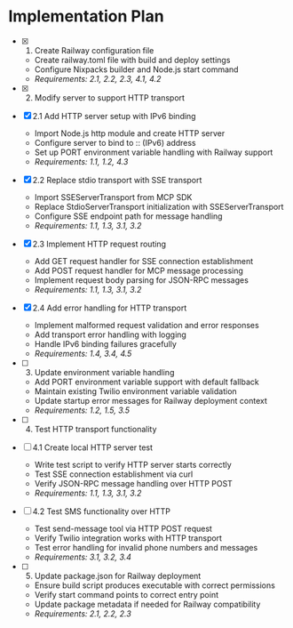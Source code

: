 # Implementation Plan

- [x] 1. Create Railway configuration file
  - Create railway.toml file with build and deploy settings
  - Configure Nixpacks builder and Node.js start command
  - _Requirements: 2.1, 2.2, 2.3, 4.1, 4.2_

- [x] 2. Modify server to support HTTP transport
- [x] 2.1 Add HTTP server setup with IPv6 binding
  - Import Node.js http module and create HTTP server
  - Configure server to bind to :: (IPv6) address
  - Set up PORT environment variable handling with Railway support
  - _Requirements: 1.1, 1.2, 4.3_

- [x] 2.2 Replace stdio transport with SSE transport
  - Import SSEServerTransport from MCP SDK
  - Replace StdioServerTransport initialization with SSEServerTransport
  - Configure SSE endpoint path for message handling
  - _Requirements: 1.1, 1.3, 3.1, 3.2_

- [x] 2.3 Implement HTTP request routing
  - Add GET request handler for SSE connection establishment
  - Add POST request handler for MCP message processing
  - Implement request body parsing for JSON-RPC messages
  - _Requirements: 1.1, 1.3, 3.1, 3.2_

- [x] 2.4 Add error handling for HTTP transport
  - Implement malformed request validation and error responses
  - Add transport error handling with logging
  - Handle IPv6 binding failures gracefully
  - _Requirements: 1.4, 3.4, 4.5_

- [ ] 3. Update environment variable handling
  - Add PORT environment variable support with default fallback
  - Maintain existing Twilio environment variable validation
  - Update startup error messages for Railway deployment context
  - _Requirements: 1.2, 1.5, 3.5_

- [ ] 4. Test HTTP transport functionality
- [ ] 4.1 Create local HTTP server test
  - Write test script to verify HTTP server starts correctly
  - Test SSE connection establishment via curl
  - Verify JSON-RPC message handling over HTTP POST
  - _Requirements: 1.1, 1.3, 3.1, 3.2_

- [ ] 4.2 Test SMS functionality over HTTP
  - Test send-message tool via HTTP POST request
  - Verify Twilio integration works with HTTP transport
  - Test error handling for invalid phone numbers and messages
  - _Requirements: 3.1, 3.2, 3.4_

- [ ] 5. Update package.json for Railway deployment
  - Ensure build script produces executable with correct permissions
  - Verify start command points to correct entry point
  - Update package metadata if needed for Railway compatibility
  - _Requirements: 2.1, 2.2, 2.3_